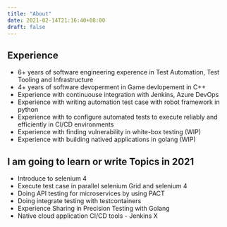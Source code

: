 ```yaml
---
title: "About"
date: 2021-02-14T21:16:40+08:00
draft: false
---
```


## Experience

* 6+ years of software engineering experence in Test Automation, Test Tooling and Infrastructure
* 4+ years of software devoperment in Game devlopement in C++
* Experience with continuouse integration with Jenkins, Azure DevOps
* Experience with writing automation test case with robot framework in python
* Experience with to configure automated tests to execute reliably and efficiently in CI/CD environments
* Experience with finding vulnerability in white-box testing (WIP)
* Experience with building natived applications in golang (WIP)

## I am going to learn or write Topics in 2021

* Introduce to selenium 4 
* Execute test case in parallel selenium Grid and selenium 4
* Doing API testing for microservices by using PACT
* Doing integrate testing with testcontainers
* Experience Sharing in Precision Testing with Golang
* Native cloud application CI/CD tools - Jenkins X
